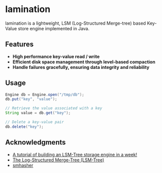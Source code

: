 # lamination
lamination is a lightweight,  LSM (Log-Structured Merge-tree) based Key-Value store engine implemented in Java.

## Features
- **High performance key-value read / write**
- **Efficient disk space management through level-based compaction**
- **Handle failures gracefully, ensuring data integrity and reliability**

## Usage
```java
Engine db = Engine.open("/tmp/db");
db.put("key", "value");

// Retrieve the value associated with a key
String value = db.get("key");

// Delete a key-value pair
db.delete("key");
```

## Acknowledgments
- [A tutorial of building an LSM-Tree storage engine in a week!](https://skyzh.github.io/mini-lsm/)
- [The Log-Structured Merge-Tree (LSM-Tree)](https://www.cs.umb.edu/~poneil/lsmtree.pdf)
- [smhasher](https://github.com/aappleby/smhasher/tree/master)

